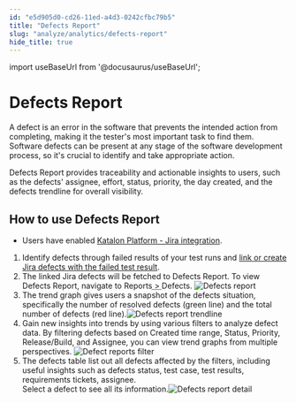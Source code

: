 ```yaml
---
id: "e5d905d0-cd26-11ed-a4d3-0242cfbc79b5"
title: "Defects Report"
slug: "analyze/analytics/defects-report"
hide_title: true
---
```

import useBaseUrl from '@docusaurus/useBaseUrl';


# <a id="concept-5433" class="anchor_top_offset"/><a id="ariaid-title1" class="anchor_top_offset"/>Defects Report

<p xmlns="http://www.w3.org/1999/xhtml" className="p">A defect is an error in the software that prevents the intended action from completing, making it the tester's most important task to find them. Software defects can be present at any stage of the software development process, so it's crucial to identify and take appropriate action.</p> 
<p xmlns="http://www.w3.org/1999/xhtml" className="p">Defects Report provides traceability and actionable insights to users, such as the defects' assignee, effort, status, priority, the day created, and the defects trendline for overall visibility.</p> 

## <a id="task-6874" class="anchor_top_offset"/>How to use Defects Report

<div xmlns="http://www.w3.org/1999/xhtml" className="section prereq p"><ul className="ul"><li className="li"><p className="p">Users have enabled <a className="xref" href="/docs/organize/integration-for-organizing-tests/jira-integration/enable-testops---jira-integration-for-test-management">Katalon Platform - Jira integration</a>.</p></li></ul></div>
<ol xmlns="http://www.w3.org/1999/xhtml" className="ol steps"><li className="li step stepexpand"><span className="ph cmd">Identify defects through  failed results of your  test runs and <a className="xref" href="/docs/analyze/integration-for-test-analyzing/jira-integration/link-test-runs-to-jira-defects-in-katalon-testops">link or create Jira defects with the failed test result</a>.</span></li><li className="li step stepexpand"><span className="ph cmd">The linked Jira defects will be fetched to Defects Report. To view Defects Report, navigate to <span className="ph menucascade"><span className="ph uicontrol">Reports</span><abbr title="and then"> &gt; </abbr><span className="ph uicontrol">Defects</span></span>. <img className="image" src={useBaseUrl("/ee16b3f0-cd26-11ed-a4d3-0242cfbc79b5.png")} alt="Defects report" /></span></li><li className="li step stepexpand"><span className="ph cmd">The trend graph gives users a snapshot of the defects situation, specifically the number of resolved defects (green line) and the total number of defects (red line).<img className="image" src={useBaseUrl("/eafd6600-cd26-11ed-a4d3-0242cfbc79b5.png")} alt="Defects report trendline" /></span></li><li className="li step stepexpand"><span className="ph cmd">Gain new insights into trends by using various filters to analyze defect data. By filtering defects based on Created time range, Status, Priority, Release/Build, and Assignee, you can view trend graphs from multiple perspectives. <img className="image" src={useBaseUrl("/e9669960-cd26-11ed-a4d3-0242cfbc79b5.png")} alt="Defect reports filter" /></span></li><li className="li step stepexpand"><span className="ph cmd">The defects table list out all defects affected by the filters, including useful insights such as defects status, test case, test results, requirements tickets, assignee. </span><div className="itemgroup info">Select a defect to see all its information.<img className="image" src={useBaseUrl("/ec716860-cd26-11ed-a4d3-0242cfbc79b5.png")} alt="Defects report detail" /></div></li></ol> 
